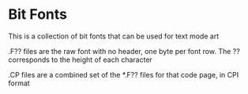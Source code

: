 Bit Fonts
=========

This is a collection of bit fonts that can be used for text mode art

  .F?? files are the raw font with no header, one byte per font row. The ?? corresponds to the 
  height of each character
  
  .CP files are a combined set of the *.F?? files for that code page, in CPI format